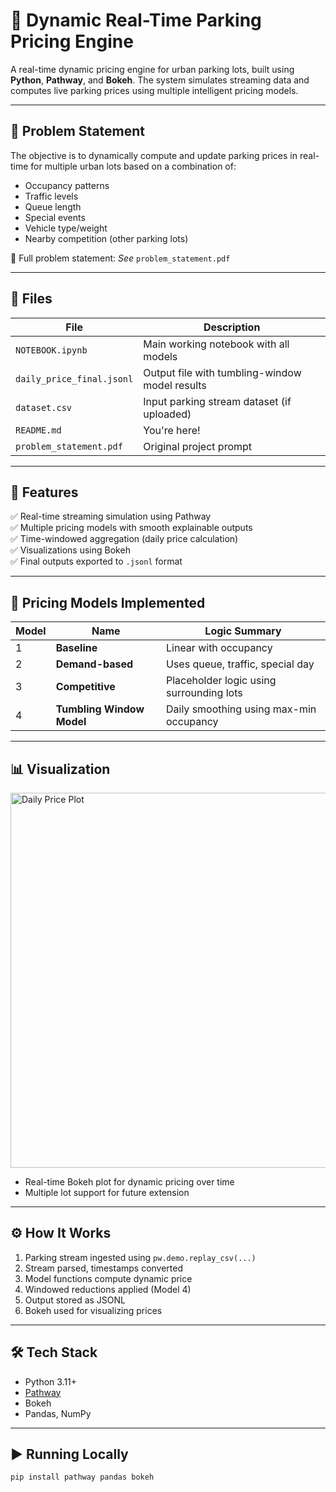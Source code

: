 # 🚗 Dynamic Real-Time Parking Pricing Engine

A real-time dynamic pricing engine for urban parking lots, built using **Python**, **Pathway**, and **Bokeh**. The system simulates streaming data and computes live parking prices using multiple intelligent pricing models.

---

## 📌 Problem Statement

The objective is to dynamically compute and update parking prices in real-time for multiple urban lots based on a combination of:

- Occupancy patterns
- Traffic levels
- Queue length
- Special events
- Vehicle type/weight
- Nearby competition (other parking lots)

📄 Full problem statement: _See_ `problem_statement.pdf`

---

## 📂 Files

| File                          | Description                                      |
|------------------------------|--------------------------------------------------|
| `NOTEBOOK.ipynb`             | Main working notebook with all models           |
| `daily_price_final.jsonl`    | Output file with tumbling-window model results  |
| `dataset.csv`                | Input parking stream dataset (if uploaded)      |
| `README.md`                  | You're here!                                    |
| `problem_statement.pdf`      | Original project prompt                         |

---

## 🚀 Features

✅ Real-time streaming simulation using Pathway  
✅ Multiple pricing models with smooth explainable outputs  
✅ Time-windowed aggregation (daily price calculation)  
✅ Visualizations using Bokeh  
✅ Final outputs exported to `.jsonl` format

---

## 🧠 Pricing Models Implemented

| Model | Name                     | Logic Summary |
|-------|--------------------------|---------------|
| 1     | **Baseline**             | Linear with occupancy |
| 2     | **Demand-based**         | Uses queue, traffic, special day |
| 3     | **Competitive**          | Placeholder logic using surrounding lots |
| 4     | **Tumbling Window Model**| Daily smoothing using max-min occupancy |

---

## 📊 Visualization

<img src="bokeh_plot.png" alt="Daily Price Plot" width="600"/>

- Real-time Bokeh plot for dynamic pricing over time
- Multiple lot support for future extension

---

## ⚙️ How It Works

1. Parking stream ingested using `pw.demo.replay_csv(...)`
2. Stream parsed, timestamps converted
3. Model functions compute dynamic price
4. Windowed reductions applied (Model 4)
5. Output stored as JSONL
6. Bokeh used for visualizing prices

---

## 🛠️ Tech Stack

- Python 3.11+
- [Pathway](https://pathway.com/)
- Bokeh
- Pandas, NumPy

---

## ▶️ Running Locally

```bash
pip install pathway pandas bokeh
